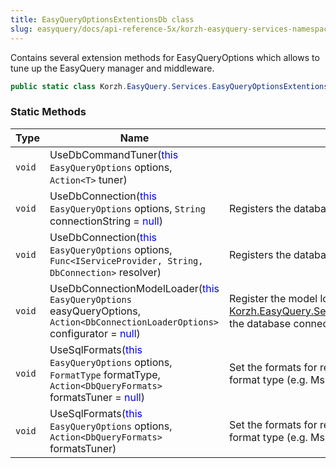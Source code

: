 ```yaml
---
title: EasyQueryOptionsExtentionsDb class
slug: easyquery/docs/api-reference-5x/korzh-easyquery-services-namespace/easyqueryoptionsextentionsdb-class
---
```



Contains several extension methods for EasyQueryOptions  which allows to tune up the EasyQuery manager and middleware.
```csharp
public static class Korzh.EasyQuery.Services.EasyQueryOptionsExtentionsDb

```

### Static Methods

| Type | Name | Description | 
| --- | --- | --- | 
| `void` | UseDbCommandTuner(<span style='color: blue'>this</span> `EasyQueryOptions` options, `Action<T>` tuner) |  | 
| `void` | UseDbConnection(<span style='color: blue'>this</span> `EasyQueryOptions` options, `String` connectionString = <span style='color: blue'>null</span>) | Registers the database connection resolver. | 
| `void` | UseDbConnection(<span style='color: blue'>this</span> `EasyQueryOptions` options, `Func<IServiceProvider, String, DbConnection>` resolver) | Registers the database connection resolver. | 
| `void` | UseDbConnectionModelLoader(<span style='color: blue'>this</span> `EasyQueryOptions` easyQueryOptions, `Action<DbConnectionLoaderOptions>` configurator = <span style='color: blue'>null</span>) | Register the model loader resolver which returns [Korzh.EasyQuery.Services.DbConnectionModelLoader](/api-reference-5x/korzh-easyquery-services-namespace/dbconnectionmodelloader-class) the database connection model loader. | 
| `void` | UseSqlFormats(<span style='color: blue'>this</span> `EasyQueryOptions` options, `FormatType` formatType, `Action<DbQueryFormats>` formatsTuner = <span style='color: blue'>null</span>) | Set the formats for result SQL statements to some format type (e.g. MsSqlServer or MySQL) | 
| `void` | UseSqlFormats(<span style='color: blue'>this</span> `EasyQueryOptions` options, `Action<DbQueryFormats>` formatsTuner) | Set the formats for result SQL statements to some format type (e.g. MsSqlServer or MySQL) |